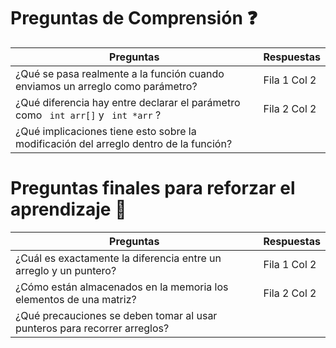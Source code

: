 # Preguntas de Comprensión ❓

| Preguntas | Respuestas|
|--------------|--------------|
| ¿Qué se pasa realmente a la función cuando enviamos un arreglo como parámetro? | Fila 1 Col 2 |
| ¿Qué diferencia hay entre declarar el parámetro como ``` int arr[]```  y ``` int *arr``` ? | Fila 2 Col 2 |
| ¿Qué implicaciones tiene esto sobre la modificación del arreglo dentro de la función?| |

# Preguntas finales para reforzar el aprendizaje 🧠

| Preguntas | Respuestas |
|--------------|--------------|
| ¿Cuál es exactamente la diferencia entre un arreglo y un puntero? | Fila 1 Col 2 |
|¿Cómo están almacenados en la memoria los elementos de una matriz?| Fila 2 Col 2 |
| ¿Qué precauciones se deben tomar al usar punteros para recorrer arreglos?||
